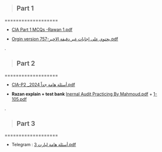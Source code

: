 


> ## Part 1

===================


- [CIA Part 1 MCQs -Rawan 1.pdf](https://github.com/user-attachments/files/21949433/CIA.Part.1.MCQs.-Rawan.1.pdf)



- [Orgin version 757-يحتوي على اجابات غير دقيقة الاخير.pdf](https://github.com/user-attachments/files/21957431/757-.pdf)


.

>

> ## Part 2

===================

- [CIA-P2 _أسئلة هامة جداً 2024.pdf](https://github.com/user-attachments/files/21949442/CIA-P2._.2024.pdf)



- **Razan explain + test bank** [Inernal Audit Practicing By Mahmoud.pdf](https://github.com/user-attachments/files/21949447/Inernal.Audit.Practicing.By.Mahmoud.pdf) + [1-105.pdf](https://github.com/user-attachments/files/21949452/1-105.pdf)


.

>

> ## Part 3

===================


-  Telegram  : [أسئلة هامة لبارت 3.pdf](https://github.com/user-attachments/files/21949453/3.pdf)

